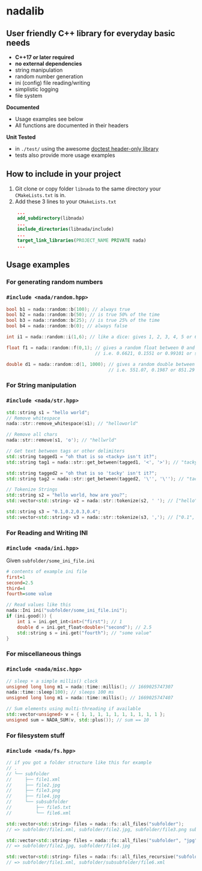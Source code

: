 # nadalib

## User friendly C++ library for everyday basic needs
+ **C++17 or later required**
+ **no external dependencies**
+ string manipulation
+ random number generation
+ ini (config) file reading/writing
+ simplistic logging
+ file system

**Documented**
+ Usage examples see below
+ All functions are documented in their headers

**Unit Tested**
+ in `./test/` using the awesome [doctest header-only library](https://github.com/doctest/doctest/)
+ tests also provide more usage examples

## How to include in your project
1. Git clone or copy folder `libnada` to the same directory your `CMakeLists.txt` is in.
2. Add these 3 lines to your `CMakeLists.txt`
```cmake
    ...
    add_subdirectory(libnada)
    ...
    include_directories(libnada/include)
    ...
    target_link_libraries(PROJECT_NAME PRIVATE nada)
    ...
```
## Usage examples

### For generating random numbers 
### `#include <nada/random.hpp>`
```cpp
bool b1 = nada::random::b(100); // always true
bool b2 = nada::random::b(50); // is true 50% of the time
bool b3 = nada::random::b(25); // is true 25% of the time
bool b4 = nada::random::b(0); // always false

int i1 = nada::random::i(1,6); // like a dice: gives 1, 2, 3, 4, 5 or 6

float f1 = nada::random::f(0,1); // gives a random float between 0 and 1, 
                                 // i.e. 0.6621, 0.1551 or 0.99101 or something

double d1 = nada::random::d(1, 1000); // gives a random double between 1 and 1000
                                      // i.e. 551.07, 0.1987 or 851.29 or so
```


### For String manipulation
### `#include <nada/str.hpp>`
```cpp
std::string s1 = "hello world";
// Remove whitespace
nada::str::remove_whitespace(s1); // "helloworld"

// Remove all chars
nada::str::remove(s1, 'o'); // "hellwrld"

// Get text between tags or other delimiters
std::string tagged1 = "oh that is so <tacky> isn't it?";
std::string tag1 = nada::str::get_between(tagged1, '<', '>'); // "tacky"

std::string tagged2 = "oh that is so 'tacky' isn't it?";
std::string tag2 = nada::str::get_between(tagged2, '\'', '\''); // "tacky"

// Tokenize Strings
std::string s2 = "hello world, how are you?";
std::vector<std::string> v2 = nada::str::tokenize(s2, ' '); // ["hello", "world,", "how", "are", "you?"]

std::string s3 = "0.1,0.2,0.3,0.4";
std::vector<std::string> v3 = nada::str::tokenize(s3, ','); // ["0.1", "0.2", "0.3", "0.4"]
```

### For Reading and Writing INI 
### `#include <nada/ini.hpp>`

Given `subfolder/some_ini_file.ini`
```ini
# contents of example ini file
first=1
second=2.5
third=4
fourth=some value
```
```cpp
// Read values like this
nada::Ini ini("subfolder/some_ini_file.ini");
if (ini.good()) {
    int i = ini.get_int<int>("first"); // 1
    double d = ini.get_float<double>("second"); // 2.5
    std::string s = ini.get("fourth"); // "some value"
}
```

### For miscellaneous things 
### `#include <nada/misc.hpp>`
```cpp
// sleep + a simple millis() clock
unsigned long long m1 = nada::time::millis(); // 1669025747307
nada::time::sleep(100); // sleeps 100 ms
unsigned long long m1 = nada::time::millis(); // 1669025747407

// Sum elements using multi-threading if available
std::vector<unsigned> v = { 1, 1, 1, 1, 1, 1, 1, 1, 1, 1 };
unsigned sum = NADA_SUM(v, std::plus()); // sum == 10
```

### For filesystem stuff
### `#include <nada/fs.hpp>`

```cpp
// if you got a folder structure like this for example
// .
// └── subfolder
//     ├── file1.xml
//     ├── file2.jpg
//     ├── file3.png
//     ├── file4.jpg
//     └── subsubfolder
//         ├── file5.txt
//         └── file6.xml

std::vector<std::string> files = nada::fs::all_files("subfolder"); 
// => subfolder/file1.xml, subfolder/file2.jpg, subfolder/file3.png subfolder/file4.jpg

std::vector<std::string> files = nada::fs::all_files("subfolder", "jpg"); 
// => subfolder/file2.jpg, subfolder/file4.jpg

std::vector<std::string> files = nada::fs::all_files_recursive("subfolder", "xml"); 
// => subfolder/file1.xml, subfolder/subsubfolder/file6.xml

```
